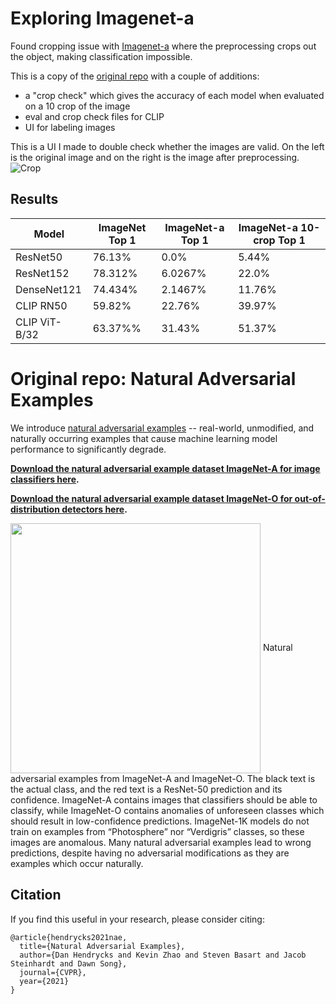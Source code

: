 # Exploring Imagenet-a

Found cropping issue with [Imagenet-a](https://arxiv.org/pdf/1907.07174.pdf) where the preprocessing crops out the object, making classification impossible. 

This is a copy of the [original repo](https://github.com/hendrycks/natural-adv-examples) with a couple of additions:
* a "crop check" which gives the accuracy of each model when evaluated on a 10 crop of the image 
* eval and crop check files for CLIP
* UI for labeling images

This is a UI I made to double check whether the images are valid. On the left is the original image and on the right is the image after preprocessing. 
![Crop](crop_error.png)

## Results
| Model | ImageNet Top 1 | ImageNet-a Top 1 |  ImageNet-a 10-crop Top 1 |
| ------- | ------- | ------- | ------- |
| ResNet50 | 76.13% | 0.0% | 5.44% |
| ResNet152 |  78.312% | 6.0267% | 22.0%|
| DenseNet121 |  74.434% | 2.1467% | 11.76%|
| CLIP RN50 | 59.82% | 22.76% | 39.97% |
| CLIP ViT-B/32 | 63.37%% | 31.43% | 51.37% |


# Original repo: Natural Adversarial Examples

We introduce [natural adversarial examples](https://arxiv.org/abs/1907.07174) -- real-world, unmodified, and naturally occurring examples that cause machine learning model performance to significantly degrade.

__[Download the natural adversarial example dataset ImageNet-A for image classifiers here](https://people.eecs.berkeley.edu/~hendrycks/imagenet-a.tar).__

__[Download the natural adversarial example dataset ImageNet-O for out-of-distribution detectors here](https://people.eecs.berkeley.edu/~hendrycks/imagenet-o.tar).__

<img align="center" src="examples.png" width="400">
Natural adversarial examples from ImageNet-A and ImageNet-O. The black text is the actual class, and
the red text is a ResNet-50 prediction and its confidence. ImageNet-A contains images that classifiers should be
able to classify, while ImageNet-O contains anomalies of unforeseen classes which should result in low-confidence
predictions. ImageNet-1K models do not train on examples from “Photosphere” nor “Verdigris” classes, so these images
are anomalous. Many natural adversarial examples lead to wrong predictions, despite having no adversarial modifications as they are examples which occur naturally.

## Citation

If you find this useful in your research, please consider citing:

    @article{hendrycks2021nae,
      title={Natural Adversarial Examples},
      author={Dan Hendrycks and Kevin Zhao and Steven Basart and Jacob Steinhardt and Dawn Song},
      journal={CVPR},
      year={2021}
    }
